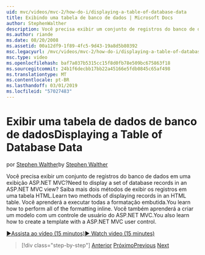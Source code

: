 ```yaml
---
uid: mvc/videos/mvc-2/how-do-i/displaying-a-table-of-database-data
title: Exibindo uma tabela de banco de dados | Microsoft Docs
author: StephenWalther
description: Você precisa exibir um conjunto de registros do banco de dados em uma exibição ASP.NET MVC? Saiba mais dois métodos de exibir os registros em uma tabela HTML. Você aprenderá a executar todas t...
ms.author: riande
ms.date: 08/20/2008
ms.assetid: 00a12df9-1f89-4fc5-9d43-19a8d5b80392
msc.legacyurl: /mvc/videos/mvc-2/how-do-i/displaying-a-table-of-database-data
msc.type: video
ms.openlocfilehash: baf7a037b5315cc15f8d0fb78e509bc675863f18
ms.sourcegitcommit: 24b1f6decbb17bb22a45166e5fdb0845c65af498
ms.translationtype: MT
ms.contentlocale: pt-BR
ms.lasthandoff: 03/01/2019
ms.locfileid: "57027483"
---
```

<a name="displaying-a-table-of-database-data"></a><span data-ttu-id="17c3f-105">Exibir uma tabela de dados de banco de dados</span><span class="sxs-lookup"><span data-stu-id="17c3f-105">Displaying a Table of Database Data</span></span>
====================
<span data-ttu-id="17c3f-106">por [Stephen Walther](https://github.com/StephenWalther)</span><span class="sxs-lookup"><span data-stu-id="17c3f-106">by [Stephen Walther](https://github.com/StephenWalther)</span></span>

<span data-ttu-id="17c3f-107">Você precisa exibir um conjunto de registros do banco de dados em uma exibição ASP.NET MVC?</span><span class="sxs-lookup"><span data-stu-id="17c3f-107">Need to display a set of database records in an ASP.NET MVC view?</span></span> <span data-ttu-id="17c3f-108">Saiba mais dois métodos de exibir os registros em uma tabela HTML.</span><span class="sxs-lookup"><span data-stu-id="17c3f-108">Learn two methods of displaying records in an HTML table.</span></span> <span data-ttu-id="17c3f-109">Você aprenderá a executar todas a formatação embutida.</span><span class="sxs-lookup"><span data-stu-id="17c3f-109">You learn how to perform all of the formatting inline.</span></span> <span data-ttu-id="17c3f-110">Você também aprenderá a criar um modelo com um controle de usuário do ASP.NET MVC.</span><span class="sxs-lookup"><span data-stu-id="17c3f-110">You also learn how to create a template with a ASP.NET MVC user control.</span></span>

[<span data-ttu-id="17c3f-111">&#9654;Assista ao vídeo (15 minutos)</span><span class="sxs-lookup"><span data-stu-id="17c3f-111">&#9654; Watch video (15 minutes)</span></span>](https://channel9.msdn.com/Blogs/ASP-NET-Site-Videos/displaying-a-table-of-database-data)

> [!div class="step-by-step"]
> <span data-ttu-id="17c3f-112">[Anterior](creating-model-classes-with-linq-to-sql.md)
> [Próximo](what-is-aspnet-mvc-80-minute-technical-video-for-developers-building-nerddinner.md)</span><span class="sxs-lookup"><span data-stu-id="17c3f-112">[Previous](creating-model-classes-with-linq-to-sql.md)
[Next](what-is-aspnet-mvc-80-minute-technical-video-for-developers-building-nerddinner.md)</span></span>
